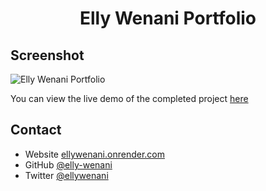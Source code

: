 <h1 align="center">Elly Wenani Portfolio</h1>


## Screenshot
![Elly Wenani Portfolio](https://user-images.githubusercontent.com/49924816/111594510-349a1480-87dc-11eb-974f-44f5a6fa8204.png)

You can view the live demo of the completed project [here](ellywenani.onrender.com)

## Contact

- Website [ellywenani.onrender.com](https://ellywenani.onrender.com)
- GitHub [@elly-wenani](https://github.com/elly-wenani)
- Twitter [@ellywenani](https://twitter.com/ellywenani)
